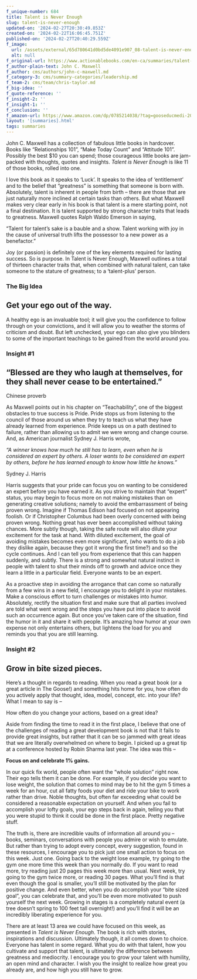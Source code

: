 ```yaml
---
f_unique-number: 684
title: Talent is Never Enough
slug: talent-is-never-enough
updated-on: '2024-02-27T20:30:49.853Z'
created-on: '2024-02-22T16:06:45.751Z'
published-on: '2024-02-27T20:40:29.559Z'
f_image:
  url: /assets/external/65d780641d0bd5de4091e907_08-talent-is-never-enough-sm.jpeg
  alt: null
f_original-url: https://www.actionablebooks.com/en-ca/summaries/talent-is-never-enough/
f_author-plain-text: John C. Maxwell
f_author: cms/authors/john-c-maxwell.md
f_category-3: cms/summary-categories/leadership.md
f_team-2: cms/team/chris-taylor.md
f_big-idea: ''
f_quote-reference: ''
f_insight-2: ''
f_insight-1: ''
f_conclusion: ''
f_amazon-url: https://www.amazon.com/dp/0785214038/?tag=gooseducmedi-20
layout: '[summaries].html'
tags: summaries
---
```


John C. Maxwell has a collection of fabulous little books in hardcover. Books like “Relationships 101”, “Make Today Count” and “Attitude 101”. Possibly the best $10 you can spend; those courageous little books are jam-packed with thoughts, quotes and insights. _Talent is Never Enough_ is like 11 of those books, rolled into one.

I love this book as it speaks to ‘Luck’. It speaks to the idea of ‘entitlement’ and to the belief that “greatness” is something that someone is born with. Absolutely, talent is inherent in people from birth – there are those that are just naturally more inclined at certain tasks than others. But what Maxwell makes very clear early in his book is that talent is a mere starting point, not a final destination. It is talent supported by strong character traits that leads to greatness. Maxwell quotes Ralph Waldo Emerson in saying,

“Talent for talent’s sake is a bauble and a show. Talent working with joy in the cause of universal truth lifts the possessor to a new power as a benefactor.”

Joy (or passion) is definitely one of the key elements required for lasting success. So is purpose. In Talent is Never Enough, Maxwell outlines a total of thirteen character traits that, when combined with natural talent, can take someone to the stature of greatness; to a ‘talent-plus’ person.

### The Big Idea

Get your ego out of the way.
----------------------------

A healthy ego is an invaluable tool; it will give you the confidence to follow through on your convictions, and it will allow you to weather the storms of criticism and doubt. But left unchecked, your ego can also give you blinders to some of the important teachings to be gained from the world around you.

### Insight #1

“Blessed are they who laugh at themselves, for they shall never cease to be entertained.”
-----------------------------------------------------------------------------------------

Chinese proverb

As Maxwell points out in his chapter on “Teachability”, one of the biggest obstacles to true success is Pride. Pride stops us from listening to the council of those around us when they try to teach us what they have already learned from experience. Pride keeps us on a path destined to failure, rather than allowing us to admit we were wrong and change course. And, as American journalist Sydney J. Harris wrote,

_“A winner knows how much he still has to learn, even when he is considered an expert by others. A loser wants to be considered an expert by others, before he has learned enough to know how little he knows.”_

Sydney J. Harris

Harris suggests that your pride can focus you on wanting to be considered an expert before you have earned it. As you strive to maintain that “expert” status, you may begin to focus more on not making mistakes than on generating creative solutions; namely to avoid the embarrassment of being proven wrong. Imagine if Thomas Edison had focused on not appearing foolish. Or if Christopher Columbus had been overly concerned with being proven wrong. Nothing great has ever been accomplished without taking chances. More subtly though, taking the safe route will also dilute your excitement for the task at hand. With diluted excitement, the goal of avoiding mistakes becomes even more significant, (who wants to do a job they dislike again, because they got it wrong the first time?) and so the cycle continues. And I can tell you from experience that this can happen suddenly, and subtly. There is a strong and somewhat natural instinct in people with talent to shut their minds off to growth and advice once they learn a little in a particular field. Everyone wants to be an expert.

As a proactive step in avoiding the arrogance that can come so naturally from a few wins in a new field, I encourage you to delight in your mistakes. Make a conscious effort to turn challenges or mistakes into humor. Absolutely, rectify the situation first and make sure that all parties involved are told what went wrong and the steps you have put into place to avoid such an occurrence again. But once you’ve taken care of the situation, find the humor in it and share it with people. It’s amazing how humor at your own expense not only entertains others, but lightens the load for you and reminds you that you are still learning.

### Insight #2

Grow in bite sized pieces.
--------------------------

Here’s a thought in regards to reading. When you read a great book (or a great article in The Goose!) and something hits home for you, how often do you actively apply that thought, idea, model, concept, etc. into your life? What I mean to say is –

How often do you change your actions, based on a great idea?

Aside from finding the time to read it in the first place, I believe that one of the challenges of reading a great development book is not that it fails to provide great insights, but rather that it can be so jammed with great ideas that we are literally overwhelmed on where to begin. I picked up a great tip at a conference hosted by Robin Sharma last year. The idea was this –

**Focus on and celebrate 1% gains.**

In our quick fix world, people often want the “whole solution” right now. Their ego tells them it can be done. For example, if you decide you want to lose weight, the solution that comes to mind may be to hit the gym 5 times a week for an hour, cut all fatty foods your diet and ride your bike to work rather than drive. Noble thoughts, but often far exceeding what could be considered a reasonable expectation on yourself. And when you fail to accomplish your lofty goals, your ego steps back in again, telling you that you were stupid to think it could be done in the first place. Pretty negative stuff.

The truth is, there are incredible vaults of information all around you – books, seminars, conversations with people you admire or wish to emulate. But rather than trying to adopt every concept, every suggestion, found in these resources, I encourage you to pick just one small action to focus on this week. Just one. Going back to the weight lose example, try going to the gym one more time this week than you normally do. If you want to read more, try reading just 20 pages this week more than usual. Next week, try going to the gym twice more, or reading 30 pages. What you’ll find is that even though the goal is smaller, you’ll still be motivated by the plan for positive change. And even better, when you do accomplish your “bite sized goal”, you can celebrate that, and you’ll be even more motivated to push yourself the next week. Growing in stages is a completely natural event (a tree doesn’t spring to 100 feet tall overnight!) and you’ll find it will be an incredibly liberating experience for you.

There are at least 13 area we could have focused on this week, as presented in _Talent is Never Enough_. The book is rich with stories, inspirations and discussion. Ultimately though, it all comes down to choice. Everyone has talent in some regard. What you do with that talent, how you cultivate and support that talent, is ultimately the difference between greatness and mediocrity. I encourage you to grow your talent with humility, an open mind and character. I wish you the insight to realize how great you already are, and how high you still have to grow.
